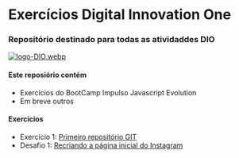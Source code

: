 # Exercícios Digital Innovation One
### Repositório destinado para todas as atividaddes DIO

[![logo-DIO.webp](https://i.postimg.cc/G3XL7dZL/logo-DIO.webp)](https://www.dio.me/)

#### Este reposiório contém

- Exercícios do BootCamp Impulso Javascript Evolution
- Em breve outros

#### Exercícios

- Exercício 1: [Primeiro repositório GIT](https://github.com/GleristonCastro/Dio/tree/main/Primeiro%20Exerc%C3%ADcio)
- Desafio 1: [Recriando a página inicial do Instagram](https://github.com/GleristonCastro/Dio/tree/main/instagram_login)
